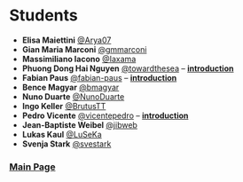 # Students

- **Elisa Maiettini** [@Arya07](https://github.com/Arya07)
- **Gian Maria Marconi** [@gmmarconi](https://github.com/gmmarconi)
- **Massimiliano Iacono** [@Iaxama](https://github.com/Iaxama)
- **Phuong Dong Hai Nguyen** [@towardthesea](https://github.com/towardthesea) – [**introduction**](./students-introduction/towardthesea.pdf)
- **Fabian Paus** [@fabian-paus](https://github.com/fabian-paus) – [**introduction**](./students-introduction/fabian-paus.pdf)
- **Bence Magyar** [@bmagyar](https://github.com/bmagyar)
- **Nuno Duarte** [@NunoDuarte](https://github.com/NunoDuarte)
- **Ingo Keller** [@BrutusTT](https://github.com/BrutusTT)
- **Pedro Vicente** [@vicentepedro](https://github.com/vicentepedro) – [**introduction**](./students-introduction/vicentepedro.pdf)
- **Jean-Baptiste Weibel** [@jibweb](https://github.com/jibweb)
- **Lukas Kaul** [@LuSeKa](https://github.com/LuSeKa)
- **Svenja Stark** [@svestark](https://github.com/svestark)

### [Main Page](./README.md)

